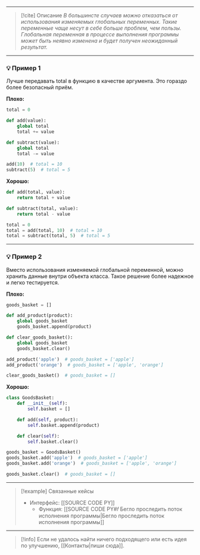 ***

> [!cite] Описание
>_В большинсте случаев можно отказаться от использования изменяемых глобальных переменных. Такие переменные чаще несут в себе больше проблем, чем пользы.
Глобальная переменная в процессе выполнения программы может быть неявно изменена и будет получен неожиданный результат._

***
### 💡 Пример 1
Лучше передавать total в функцию в качестве аргумента. Это гораздо более безопасный приём.

**Плохо:**
```python
total = 0

def add(value):
	global total
	total += value

def subtract(value):
	global total
	total -= value

add(10)  # total = 10
subtract(5)  # total = 5
```

**Хорошо:**
```python
def add(total, value):
	return total + value

def subtract(total, value):
	return total - value

total = 0
total = add(total, 10)  # total = 10
total = subtract(total, 5)  # total = 5
```

***
### 💡 Пример 2
Вместо использования изменяемой глобальной переменной, можно хранить данные внутри объекта класса. Такое решение более надежное и легко тестируется.

**Плохо:**
```python
goods_basket = []

def add_product(product):
	global goods_basket
	goods_basket.append(product)

def clear_goods_basket():
	global goods_basket
	goods_basket.clear()

add_product('apple')  # goods_basket = ['apple']
add_product('orange')  # goods_basket = ['apple', 'orange']

clear_goods_basket()  # goods_basket = []
```

**Хорошо:**
```python
class GoodsBasket:
	def __init__(self):
		self.basket = []

	def add(self, product):
		self.basket.append(product)

	def clear(self):
		self.basket.clear()

goods_basket = GoodsBasket()
goods_basket.add('apple')  # goods_basket = ['apple']
goods_basket.add('orange')  # goods_basket = ['apple', 'orange']

goods_basket.clear()  # goods_basket = []
```

***

> [!example] Связанные кейсы
>- Интерфейс: [[SOURCE CODE PY]]
>	- Функция: [[SOURCE CODE PY#𝑓 Бегло проследить поток исполнения программы|Бегло проследить поток исполнения программы]]

***

> [!info]
> Если не удалось найти ничего подходящего или есть идея по улучшению, [[Контакты|пиши сюда]].
